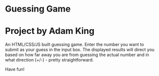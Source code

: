 # Guessing Game #

# Project by Adam King #

An HTML/CSS/JS built guessing game. 
Enter the number you want to submit as your guess in the input box. 
The displayed results will direct you based on how far away you are from guessing the actual number and in what direction (+/-) - pretty straightforward.

Have fun!
